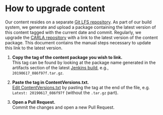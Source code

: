 # How to upgrade content

Our content resides on a separate [Git LFS repository][contentrepolink]. As part
of our build system, we generate and upload a package containing the latest
version of this content tagged with the current date and commit. Regularly, we
upgrade the [CARLA repository][carlarepolink] with a link to the latest version
of the content package. This document contains the manual steps necessary to
update this link to the latest version.

1. **Copy the tag of the content package you wish to link.**<br>
   This tag can be found by looking at the package name generated in the
   artifacts section of the latest [Jenkins build][jenkinslink], e.g.,
   `20190617_086f97f.tar.gz`.

2. **Paste the tag in ContentVersions.txt.**<br>
   [Edit ContentVersions.txt][cvlink] by pasting the tag at the end of the file,
   e.g. `Latest: 20190617_086f97f` (without the `.tar.gz` part).

3. **Open a Pull Request.**<br>
   Commit the changes and open a new Pull Request.

[contentrepolink]: https://bitbucket.org/carla-simulator/carla-content
[carlarepolink]: https://github.com/carla-simulator/carla
[jenkinslink]: http://35.181.165.160:8080/blue/organizations/jenkins/carla-content/activity
[cvlink]: https://github.com/carla-simulator/carla/edit/master/Util/ContentVersions.txt

